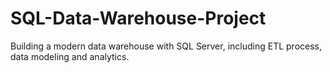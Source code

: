 # SQL-Data-Warehouse-Project
Building a modern data warehouse with SQL Server, including ETL process, data modeling and analytics.
